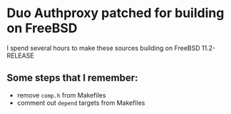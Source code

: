 # Duo Authproxy patched for building on FreeBSD

I spend several hours to make these sources building on FreeBSD 11.2-RELEASE

## Some steps that I remember:

  - remove `comp.h` from Makefiles
  - comment out `depend` targets from Makefiles

